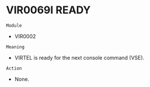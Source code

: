 # VIR0069I READY

`Module`
- VIR0002

`Meaning`
- VIRTEL is ready for the next console command (VSE).

`Action`
- None.
